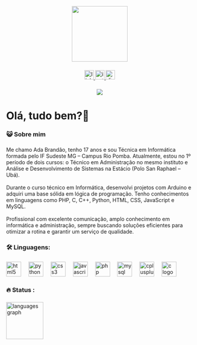 <div align="center">
  <img height="150" src="https://i.pinimg.com/originals/5a/1f/ab/5a1fabad077ba58aca70318db8abcd82.gif"  />
</div>

###

<div align="center">
  <a href="https://www.linkedin.com/in/ada-brandão-880476290/" target="_blank">
    <img src="https://img.shields.io/static/v1?message=LinkedIn&logo=linkedin&label=&color=0077B5&logoColor=white&labelColor=&style=for-the-badge" height="25" alt="linkedin logo"  />
  </a>
  <a href="https://www.instagram.com/adaisbrandx/" target="_blank">
    <img src="https://img.shields.io/static/v1?message=Instagram&logo=instagram&label=&color=E4405F&logoColor=white&labelColor=&style=for-the-badge" height="25" alt="instagram logo"  />
  </a>
  <a href="https://discord.com/users/524002621372235777" target="_blank">
    <img src="https://img.shields.io/static/v1?message=Discord&logo=discord&label=&color=7289DA&logoColor=white&labelColor=&style=for-the-badge" height="25" alt="discord logo"  />
  </a>
</div>

###

<div align="center">
  <img src="https://visitor-badge.laobi.icu/badge?page_id=ApenasTrim.ApenasTrim&"  />
</div>

###

<h1 align="left">Olá, tudo bem?👋</h1>

###

<h3 align="left">😺  Sobre mim</h3>

###

<p align="left">Me chamo Ada Brandão, tenho 17 anos e sou Técnica em Informática formada pelo IF Sudeste MG – Campus Rio Pomba. Atualmente, estou no 1º período de dois cursos: o Técnico em Administração no mesmo instituto e Análise e Desenvolvimento de Sistemas na Estácio (Polo San Raphael – Ubá).<br><br>Durante o curso técnico em Informática, desenvolvi projetos com Arduino e adquiri uma base sólida em lógica de programação. Tenho conhecimentos em linguagens como PHP, C, C++, Python, HTML, CSS, JavaScript e MySQL.<br><br>Profissional com excelente comunicação, amplo conhecimento em informática e administração, sempre buscando soluções eficientes para otimizar a rotina e garantir um serviço de qualidade.</p>

###

<h3 align="left">🛠 Linguagens:</h3>

###

<div align="left">
  <img src="https://cdn.jsdelivr.net/gh/devicons/devicon/icons/html5/html5-original.svg" height="40" alt="html5 logo"  />
  <img width="12" />
  <img src="https://cdn.jsdelivr.net/gh/devicons/devicon/icons/python/python-original.svg" height="40" alt="python logo"  />
  <img width="12" />
  <img src="https://cdn.jsdelivr.net/gh/devicons/devicon/icons/css3/css3-original.svg" height="40" alt="css3 logo"  />
  <img width="12" />
  <img src="https://cdn.jsdelivr.net/gh/devicons/devicon/icons/javascript/javascript-original.svg" height="40" alt="javascript logo"  />
  <img width="12" />
  <img src="https://cdn.jsdelivr.net/gh/devicons/devicon/icons/php/php-original.svg" height="40" alt="php logo"  />
  <img width="12" />
  <img src="https://cdn.jsdelivr.net/gh/devicons/devicon/icons/mysql/mysql-original.svg" height="40" alt="mysql logo"  />
  <img width="12" />
  <img src="https://cdn.jsdelivr.net/gh/devicons/devicon/icons/cplusplus/cplusplus-original.svg" height="40" alt="cplusplus logo"  />
  <img width="12" />
  <img src="https://cdn.jsdelivr.net/gh/devicons/devicon/icons/c/c-original.svg" height="40" alt="c logo"  />
</div>

###

<h3 align="left">🔥   Status :</h3>

###

<div align="left">
  <img src="https://github-readme-stats.vercel.app/api/top-langs?username=ApenasTrim&locale=pt-br&hide_title=false&layout=compact&card_width=320&langs_count=10&theme=dark&hide_border=false&order=2" height="100" alt="languages graph"  />
</div>

###
